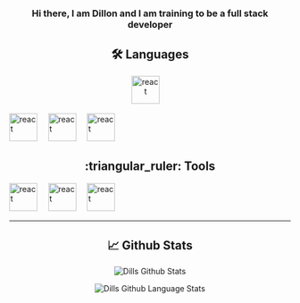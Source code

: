<h3 align="center">Hi there, I am Dillon and I am training to be a full stack developer</h3>

<h2 align="center">🛠️ Languages</h2>
<p align="center">
   <img height="50" width="50" alt="react" src="https://cdn.jsdelivr.net/npm/simple-icons@v3/icons/javascript.svg" />&nbsp;&nbsp;&nbsp;&nbsp;
   
   <img height="50" width="50" alt="react" src="https://cdn.jsdelivr.net/npm/simple-icons@v3/icons/ruby.svg" />&nbsp;&nbsp;&nbsp;&nbsp;
   <img height="50" width="50" alt="react" src="https://cdn.jsdelivr.net/npm/simple-icons@v3/icons/html5.svg" />&nbsp;&nbsp;&nbsp;&nbsp;
   <img height="50" width="50" alt="react" src="https://cdn.jsdelivr.net/npm/simple-icons@v3/icons/css3.svg" />&nbsp;&nbsp;&nbsp;&nbsp; 
</p>

<h2 align="center">:triangular_ruler: Tools</h2>
    <img height="50" width="50" alt="react" src="https://cdn.jsdelivr.net/npm/simple-icons@v3/icons/rubyonrails.svg" />&nbsp;&nbsp;&nbsp;&nbsp;
    <img height="50" width="50" alt="react" src="https://cdn.jsdelivr.net/npm/simple-icons@v3/icons/jasmine.svg" />&nbsp;&nbsp;&nbsp;&nbsp;
    <img height="50" width="50" alt="react" src="https://cdn.jsdelivr.net/npm/simple-icons@v3/icons/jquery.svg" />&nbsp;&nbsp;&nbsp;&nbsp;

<hr />

<h2 align="center">📈 Github Stats</h2>
<p align="center">
    <img align="center" alt="Dills Github Stats" src="https://github-readme-stats-six-rho.vercel.app/api?username=DillonBarker&show_icons=true&hide_border=false" />
</p>
<p align="center">
    <img align="center" alt="Dills Github Language Stats" src="https://github-readme-stats.vercel.app/api/top-langs/?username=DillonBarker&hide=html,css" />
</p>